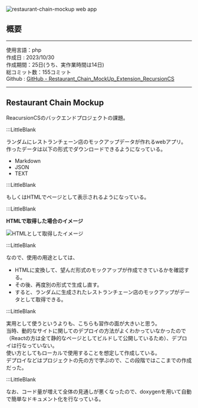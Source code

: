 
![restaurant-chain-mockup web app](/pages/Products/page/restaurant-chain-mockup-site-version/img/restaurant-chain-mockup-site-version.jpg)  

## 概要

---  

使用言語：php  
作成日 : 2023/10/30  
作成期間：25日(うち、実作業時間は14日)  
総コミット数：155コミット  
Github : [GitHub - Restaurant_Chain_MockUp_Extension_RecursionCS](https://github.com/kip2/Restaurant_Chain_MockUp_Extension_RecursionCS)  

---  

## Restaurant Chain Mockup  


ReacursionCSのバックエンドプロジェクトの課題。  

:::LittleBlank

ランダムにレストランチェーン店のモックアップデータが作れるwebアプリ。  
作ったデータは以下の形式でダウンロードできるようになっている。  
- Markdown  
- JSON  
- TEXT  

:::LittleBlank

もしくはHTMLでページとして表示されるようになっている。  

:::LittleBlank

**HTMLで取得した場合のイメージ**

![HTMLとして取得したイメージ](/pages/Products/page/restaurant-chain-mockup-site-version/img/html-image.jpg)  


:::LittleBlank

なので、使用の用途としては、  
- HTMLに変換して、望んだ形式のモックアップが作成できているかを確認する。  
- その後、再度別の形式で生成し直す。  
- すると、ランダムに生成されたレストランチェーン店のモックアップがデータとして取得できる。  

:::LittleBlank

実用として使うというよりも、こちらも習作の面が大きいと思う。  
当時、動的なサイトに関してのデプロイの方法がよくわかっていなかったので（Reactの方は全て静的なページとしてビルドして公開しているため）、デプロイは行なっていない。  
使い方としてもローカルで使用することを想定して作成している。  
デプロイなどはプロジェクトの先の方で学ぶので、この段階ではここまでの作成だった。  

:::LittleBlank

なお、コード量が増えて全体の見通しが悪くなったので、doxygenを用いて自動で簡単なドキュメント化を行なっている。  


